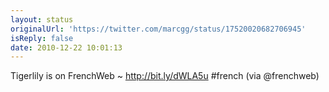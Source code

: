 ```yaml
---
layout: status
originalUrl: 'https://twitter.com/marcgg/status/17520020682706945'
isReply: false
date: 2010-12-22 10:01:13
---
```


Tigerlily is on FrenchWeb ~ http://bit.ly/dWLA5u #french (via @frenchweb)
